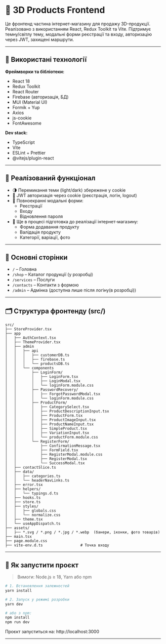 # 🧩 3D Products Frontend

Це фронтенд частина інтернет-магазину для продажу 3D-продукції. Реалізовано з використанням React, Redux Toolkit та Vite. Підтримує темну/світлу тему, модальні форми реєстрації та входу, авторизацію через JWT, захищені маршрути.

---

## 🔧 Використані технології

**Фреймворки та бібліотеки:**

- React 18
- Redux Toolkit
- React Router
- Firebase (авторизація, БД)
- MUI (Material UI)
- Formik + Yup
- Axios
- js-cookie
- FontAwesome

**Dev stack:**

- TypeScript
- Vite
- ESLint + Prettier
- @vitejs/plugin-react

---

## 📑 Реалізований функціонал

- 🌗 Перемикання теми (light/dark) збережене у cookie
- 🔐 JWT авторизація через cookie (реєстрація, логін, logout)
- 🧾 Повноекранні модальні форми:
  - Реєстрації
  - Входу
  - Відновлення пароля
- 🛒 Ще в процесі підготовка до реалізації інтернет-магазину:
  - Форма додавання продукту
  - Валідація продукту
  - Категорії, варіації, фото

---

## 🧭 Основні сторінки

- `/` – Головна
- `/shop` – Каталог продукції (у розробці)
- `/services` – Послуги
- `/contacts` – Контакти з формою
- `/admin` – Адмінка (доступна лише після логіну(в розробці))

---

## 🗂 Структура фронтенду (src/)

```
src/
├── StoreProvider.tsx
├── app
│   ├── AuthContext.tsx
│   ├── ThemeProvider.tsx
│   ├── admin
│   │   ├── api
│   │   │   ├── customerDB.ts
│   │   │   ├── firebase.ts
│   │   │   └── productsDB.ts
│   │   └── components
│   │       ├── LoginForm/
│   │       │   ├── LoginForm.tsx
│   │       │   ├── LoginModal.tsx
│   │       │   └── loginForm.module.css
│   │       ├── PasswordRecovery/
│   │       │   ├── ForgotPasswordModal.tsx
│   │       │   └── loginForm.module.css
│   │       ├── ProductForm/
│   │       │   ├── CategorySelect.tsx
│   │       │   ├── ProductDescriptionInput.tsx
│   │       │   ├── ProductForm.tsx
│   │       │   ├── ProductImageInput.tsx
│   │       │   ├── ProductNameInput.tsx
│   │       │   ├── SimpleProduct.tsx
│   │       │   ├── VariationInput.tsx
│   │       │   └── productForm.module.css
│   │       └── RegisterForm/
│   │           ├── ConfirmationMessage.tsx
│   │           ├── FormField.tsx
│   │           ├── RegisterModal.module.css
│   │           ├── RegisterModal.tsx
│   │           └── SuccessModal.tsx
│   ├── contactSlice.ts
│   ├── data/
│   │   ├── categories.ts
│   │   └── headerNavLinks.ts
│   ├── error.tsx
│   ├── helpers/
│   │   └── typings.d.ts
│   ├── hooks.ts
│   ├── store.ts
│   ├── styles/
│   │   ├── globals.css
│   │   └── normalize.css
│   ├── theme.tsx
│   └── useAppDispatch.ts
├── assets/
│   ├── *.svg / *.png / *.jpg / *.webp  (банери, іконки, фото товарів)
├── main.tsx
├── page.module.css
├── vite-env.d.ts                 # Точка входу
```

---

## 🚀 Як запустити проєкт

> Вимоги: Node.js ≥ 18, Yarn або npm

```bash
# 1. Встановлення залежностей
yarn install

# 2. Запуск у режимі розробки
yarn dev

# або з npm:
npm install
npm run dev
```

Проєкт запуститься на: http://localhost:3000

---
